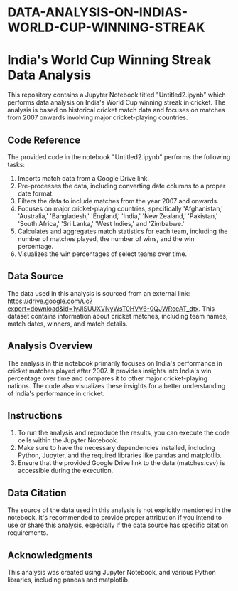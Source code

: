 # DATA-ANALYSIS-ON-INDIAS-WORLD-CUP-WINNING-STREAK
# India's World Cup Winning Streak Data Analysis

This repository contains a Jupyter Notebook titled "Untitled2.ipynb" which performs data analysis on India's World Cup winning streak in cricket. The analysis is based on historical cricket match data and focuses on matches from 2007 onwards involving major cricket-playing countries.

## Code Reference
The provided code in the notebook "Untitled2.ipynb" performs the following tasks:

1. Imports match data from a Google Drive link.
2. Pre-processes the data, including converting date columns to a proper date format.
3. Filters the data to include matches from the year 2007 and onwards.
4. Focuses on major cricket-playing countries, specifically 'Afghanistan,' 'Australia,' 'Bangladesh,' 'England,' 'India,' 'New Zealand,' 'Pakistan,' 'South Africa,' 'Sri Lanka,' 'West Indies,' and 'Zimbabwe.'
5. Calculates and aggregates match statistics for each team, including the number of matches played, the number of wins, and the win percentage.
6. Visualizes the win percentages of select teams over time.

## Data Source
The data used in this analysis is sourced from an external link: https://drive.google.com/uc?export=download&id=1yJlSUUXVNyWsT0HVV6-0QJWRceAT_dtx. This dataset contains information about cricket matches, including team names, match dates, winners, and match details.

## Analysis Overview
The analysis in this notebook primarily focuses on India's performance in cricket matches played after 2007. It provides insights into India's win percentage over time and compares it to other major cricket-playing nations. The code also visualizes these insights for a better understanding of India's performance in cricket.

## Instructions
1. To run the analysis and reproduce the results, you can execute the code cells within the Jupyter Notebook.
2. Make sure to have the necessary dependencies installed, including Python, Jupyter, and the required libraries like pandas and matplotlib.
3. Ensure that the provided Google Drive link to the data (matches.csv) is accessible during the execution.

## Data Citation
The source of the data used in this analysis is not explicitly mentioned in the notebook. It's recommended to provide proper attribution if you intend to use or share this analysis, especially if the data source has specific citation requirements.

## Acknowledgments
This analysis was created using Jupyter Notebook, and various Python libraries, including pandas and matplotlib. 
